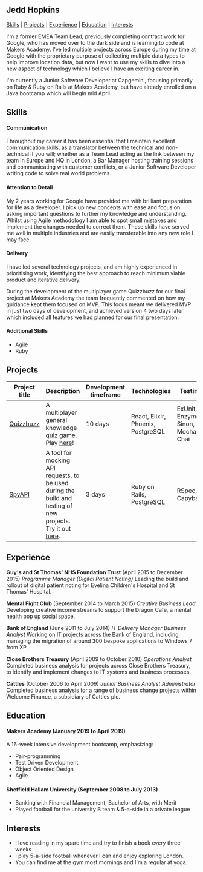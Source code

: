 ## Jedd Hopkins

[Skills](#skills) | [Projects](#projects) | [Experience](#experience) | [Education](#education) | [Interests](#interests)

I'm a former EMEA Team Lead, previously completing contract work for Google, who has moved over to the dark side and is learning to code at Makers Academy. I've led multiple projects across Europe during my time at Google with the proprietary purpose of collecting multiple data types to help improve location data, but now I want to use my skills to dive into a new aspect of technology which I believe I have an exciting career in.

I'm currently a Junior Software Developer at Capgemini, focusing primarily on Ruby & Ruby on Rails at Makers Academy, but have already enrolled on a Java bootcamp which will begin mid April.


## Skills

#### Communication

Throughout my career it has been essential that I maintain excellent communication skills, as a translator between the technical and non-technical if you will; whether as a Team Lead acting as the link between my team in Europe and HQ in London, a Bar Manager hosting training sessions and communicating with customer conflicts, or a Junior Software Developer writing code to solve real world problems.

#### Attention to Detail

My 2 years working for Google have provided me with brilliant preparation for life as a developer. I pick up new concepts with ease and focus on asking important questions to further my knowledge and understanding. Whilst using Agile methodology I am able to spot small mistakes and implement the changes needed to correct them. These skills have served me well in multiple industries and are easily transferable into any new role I may face.

#### Delivery

I have led several technology projects, and am highly experienced in prioritising work, identifying the best approach to reach minimum viable product and iterative delivery.

During the development of the multiplayer game Quizzbuzz for our final project at Makers Academy the team frequently commented on how my guidance kept them focused on MVP. This focus meant we delivered MVP in just two days of development, and achieved version 4 two days later which included all features we had planned for our final presentation.


#### Additional Skills

- Agile
- Ruby


## Projects

Project title  | Description  									| Development timeframe | Technologies | Testing
------------- | ------------------------------	| ------------- |------------- |---------
[Quizzbuzz](https://github.com/quizzbuzz/quizzbuzz) | A multiplayer general knowledge quiz game. Play [here](https://qzbz.herokuapp.com)! | 10 days | React, Elixir, Phoenix, PostgreSQL| ExUnit, Enzyme, Sinon, Mocha, Chai
[SpyAPI](https://github.com/spyAPI/spyAPI) | A tool for mocking API requests, to be used during the build and testing of new projects. Try it out [here](https://spy-api.herokuapp.com). | 3 days | Ruby on Rails, PostgreSQL | RSpec, Capybara


## Experience

**Guy's and St Thomas' NHS Foundation Trust** (April 2015 to December 2015)
*Programme Manager (Digital Patient Noting)*
Leading the build and rollout of digital patient noting for Evelina Children's Hospital and St Thomas' Hospital.

**Mental Fight Club** (September 2014 to March 2015)
*Creative Business Lead*
Developing creative income streams to support the Dragon Cafe, a mental health pop up social space.

**Bank of England** (June 2011 to July 2014)
*IT Delivery Manager*
*Business Analyst*
Working on IT projects across the Bank of England, including managing the migration of around 300 bespoke applications to Windows 7 from XP.

**Close Brothers Treasury** (April 2009 to October 2010)
*Operations Analyst*
Completed business analysis for projects across Close Brothers Treasury, to identify and implement changes to IT systems and business processes.

**Cattles** (October 2006 to April 2009)
*Junior Business Analyst*
*Administrator*
Completed business analysis for a range of business change projects within Welcome Finance, a subsidiary of Cattles plc.


## Education

#### Makers Academy (January 2019 to April 2019)

A 16-week intensive development bootcamp, emphasizing:
- Pair-programming
- Test Driven Development
- Object Oriented Design
- Agile

#### Sheffield Hallam University (September 2008 to July 2013)

- Banking with Financial Management, Bachelor of Arts, with Merit
- Played football for the university B team & 5-a-side in a private league


## Interests

- I love reading in my spare time and try to finish a book every three weeks
- I play 5-a-side football whenever I can and enjoy exploring London.
- You can find me at the gym most mornings and I'm a regular at yoga.
